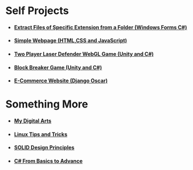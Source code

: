 # Self Projects

* #### [Extract Files of Specific Extension from a Folder (Windows Forms C#)](https://github.com/WilcyWilson/SP-WinFormsCS-ExtractFiles/)
* #### [Simple Webpage (HTML,CSS and JavaScript)](https://github.com/WilcyWilson/SP-OmniFoodJsHtmlCSS-Webpage/)
* #### [Two Player Laser Defender WebGL Game (Unity and C#)](https://github.com/WilcyWilson/SP-LaserDefender_WebGL_Unity-GameDev/)
* #### [Block Breaker Game (Unity and C#)](https://github.com/WilcyWilson/SP-BlockBreaker_Windows_Unity-GameDev)
* #### [E-Commerce Website (Django Oscar)](https://github.com/WilcyWilson/6thSem-Ecom-Project/tree/payment-gateway)

# Something More

* #### [My Digital Arts](https://github.com/WilcyWilson/Digital-Painting/blob/main/README.md) 
* #### [Linux Tips and Tricks](https://github.com/WilcyWilson/Linux-Study/blob/main/README.md)
* #### [SOLID Design Principles](https://github.com/WilcyWilson/SOLID-Design-Principles/blob/master/README.md)
* #### [C# From Basics to Advance](https://github.com/WilcyWilson/CSharp-101/blob/main/README.md) 





